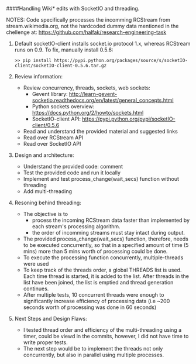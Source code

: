 ####Handling Wiki* edits with SocketIO and threading.

NOTES:
Code specifically processes the incomming RCStream from stream.wikimedia.org, not the hardcoded dummy data mentioned in the chellenge at: https://github.com/halfak/research-engineering-task

1. Default socketIO-client installs socket.io protocol 1.x, whereas RCStream runs on 0.9.
   To fix, manually install 0.5.6:
   ```
   >> pip install https://pypi.python.org/packages/source/s/socketIO-client/socketIO-client-0.5.6.tar.gz
   ```
2. Review information:
    - Review concurrency, threads, sockets, web sockets: 
        - Gevent library: http://learn-gevent-socketio.readthedocs.org/en/latest/general_concepts.html
        - Python sockets overview: https://docs.python.org/2/howto/sockets.html
        - SocketIO-client API: https://pypi.python.org/pypi/socketIO-client/0.5.6
    - Read and understand the provided material and suggested links
    - Read over RCStream API
    - Read over SocketIO API

3. Design and architecture:
    - Understand the provided code: comment
    - Test the provided code and run it locally
    - Implement and test process_change(wait_secs) function without threading
    - Add multi-threading  

4. Resoning behind threading:
    - The objective is to 
        - process the incoming RCStream data faster than implemented by each stream's processing algorithm.
        - the order of incomming streams must stay intact during output.
    - The provided process_change(wait_secs) function, therefore, needs to be executed concurrently,
      so that in a specified amount of time (5 mins) more than 5 mins worth of processing could be done.
    - To execute the processing function concurrently, multiple-threads were used
    - To keep track of the threads order, a global THREADS list is used. Each time thread is started, it is added to the list.
      After threads in the list have been joined, the list is emptied and thread generation continues. 
    - After multiple tests, 10 concurrent threads were enough to significantly increase efficiency of processing data (i.e ~200 seconds worth
      of processing was done in 60 seconds)

5. Next Steps and Design Flaws:
    - I tested thread order and efficiency of the multi-threading using a timer, could be viewd in the commits, however, I did not have
      time to write proper tests. 
    - The next step would be to implement the threads not only concurrently, but also in parallel using multiple processes.  
